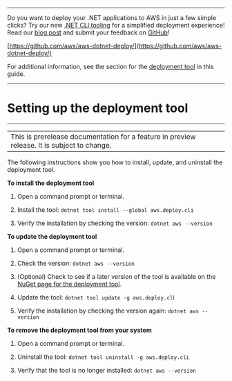 --------

Do you want to deploy your \.NET applications to AWS in just a few simple clicks? Try our new [\.NET CLI tooling](https://www.nuget.org/packages/AWS.Deploy.CLI/) for a simplified deployment experience\! Read our [blog post](https://aws.amazon.com/blogs/developer/reimagining-the-aws-net-deployment-experience/) and submit your feedback on [GitHub](https://github.com/aws/aws-dotnet-deploy)\!

 [https://github.com/aws/aws-dotnet-deploy/](https://github.com/aws/aws-dotnet-deploy/)

For additional information, see the section for the [deployment tool](https://docs.aws.amazon.com/sdk-for-net/v3/developer-guide/deployment-tool.html) in this guide\.

--------

# Setting up the deployment tool<a name="deployment-tool-setup"></a>


****  

|  | 
| --- |
| This is prerelease documentation for a feature in preview release\. It is subject to change\. | 

The following instructions show you how to install, update, and uninstall the deployment tool\.

**To install the deployment tool**

1. Open a command prompt or terminal\.

1. Install the tool: `dotnet tool install --global aws.deploy.cli`

1. Verify the installation by checking the version: `dotnet aws --version`

**To update the deployment tool**

1. Open a command prompt or terminal\.

1. Check the version: `dotnet aws --version`

1. \(Optional\) Check to see if a later version of the tool is available on the [NuGet page for the deployment tool](https://www.nuget.org/packages/aws.deploy.cli/)\.

1. Update the tool: `dotnet tool update -g aws.deploy.cl`i

1. Verify the installation by checking the version again: `dotnet aws --version`

**To remove the deployment tool from your system**

1. Open a command prompt or terminal\.

1. Uninstall the tool: `dotnet tool uninstall -g aws.deploy.cli`

1. Verify that the tool is no longer installed: `dotnet aws --version`